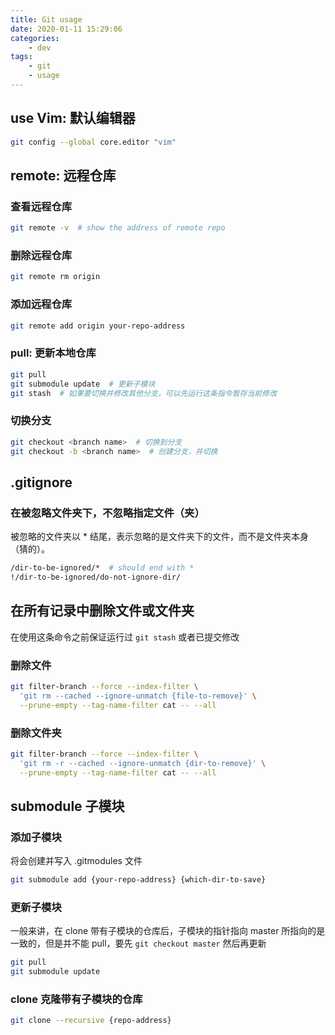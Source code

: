 ```yaml
---
title: Git usage
date: 2020-01-11 15:29:06
categories: 
	- dev
tags:
	- git
	- usage
---
```


## use Vim: 默认编辑器

```bash
git config --global core.editor "vim"
```

## remote: 远程仓库

### 查看远程仓库

```bash
git remote -v  # show the address of remote repo
```

<!-- more -->

### 删除远程仓库

```bash
git remote rm origin
```

### 添加远程仓库

```bash
git remote add origin your-repo-address
```

### pull: 更新本地仓库

```bash
git pull
git submodule update  # 更新子模块
git stash  # 如果要切换并修改其他分支，可以先运行这条指令暂存当前修改
```

### 切换分支

```bash
git checkout <branch name>  # 切换到分支
git checkout -b <branch name>  # 创建分支，并切换
```

## .gitignore

### 在被忽略文件夹下，不忽略指定文件（夹）

被忽略的文件夹以 * 结尾，表示忽略的是文件夹下的文件，而不是文件夹本身（猜的）。

```bash
/dir-to-be-ignored/*  # should end with *
!/dir-to-be-ignored/do-not-ignore-dir/
```

## 在所有记录中删除文件或文件夹

在使用这条命令之前保证运行过 `git stash` 或者已提交修改

### 删除文件

```bash
git filter-branch --force --index-filter \
  'git rm --cached --ignore-unmatch {file-to-remove}' \
  --prune-empty --tag-name-filter cat -- --all
```

### 删除文件夹

```bash
git filter-branch --force --index-filter \
  'git rm -r --cached --ignore-unmatch {dir-to-remove}' \
  --prune-empty --tag-name-filter cat -- --all
```

## submodule 子模块

### 添加子模块

将会创建并写入 .gitmodules 文件

```bash
git submodule add {your-repo-address} {which-dir-to-save}
```

### 更新子模块

一般来讲，在 clone 带有子模块的仓库后，子模块的指针指向 master 所指向的是一致的，但是并不能 pull，要先 `git checkout master` 然后再更新

```bash
git pull
git submodule update
```

### clone 克隆带有子模块的仓库

```bash
git clone --recursive {repo-address}
```

